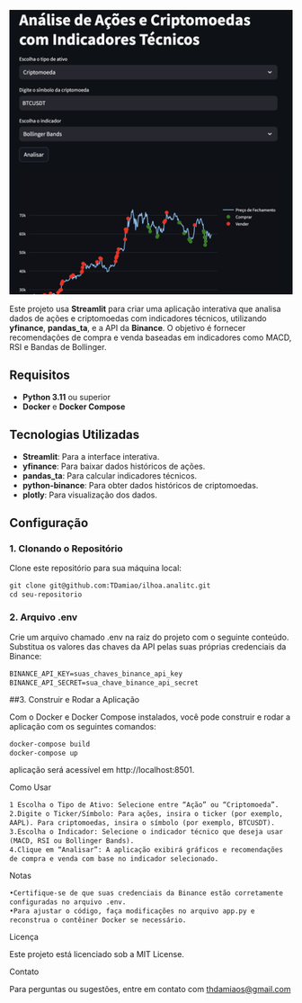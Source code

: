 ![Print](Captura/Capture1.png)

Este projeto usa **Streamlit** para criar uma aplicação interativa que analisa dados de ações e criptomoedas com indicadores técnicos, utilizando **yfinance**, **pandas_ta**, e a API da **Binance**. O objetivo é fornecer recomendações de compra e venda baseadas em indicadores como MACD, RSI e Bandas de Bollinger.

## Requisitos

- **Python 3.11** ou superior
- **Docker** e **Docker Compose**

## Tecnologias Utilizadas

- **Streamlit**: Para a interface interativa.
- **yfinance**: Para baixar dados históricos de ações.
- **pandas_ta**: Para calcular indicadores técnicos.
- **python-binance**: Para obter dados históricos de criptomoedas.
- **plotly**: Para visualização dos dados.

## Configuração

### 1. Clonando o Repositório

Clone este repositório para sua máquina local:

```
git clone git@github.com:TDamiao/ilhoa.analitc.git
cd seu-repositorio
```

### 2. Arquivo .env

Crie um arquivo chamado .env na raiz do projeto com o seguinte conteúdo. Substitua os valores das chaves da API pelas suas próprias credenciais da Binance:

```
BINANCE_API_KEY=suas_chaves_binance_api_key
BINANCE_API_SECRET=sua_chave_binance_api_secret
```

##3. Construir e Rodar a Aplicação

Com o Docker e Docker Compose instalados, você pode construir e rodar a aplicação com os seguintes comandos:

```
docker-compose build
docker-compose up
```

 aplicação será acessível em http://localhost:8501.

Como Usar

	1 Escolha o Tipo de Ativo: Selecione entre “Ação” ou “Criptomoeda”.
	2.Digite o Ticker/Símbolo: Para ações, insira o ticker (por exemplo, AAPL). Para criptomoedas, insira o símbolo (por exemplo, BTCUSDT).
	3.Escolha o Indicador: Selecione o indicador técnico que deseja usar (MACD, RSI ou Bollinger Bands).
	4.Clique em “Analisar”: A aplicação exibirá gráficos e recomendações de compra e venda com base no indicador selecionado.

Notas

	•Certifique-se de que suas credenciais da Binance estão corretamente configuradas no arquivo .env.
	•Para ajustar o código, faça modificações no arquivo app.py e reconstrua o contêiner Docker se necessário.

Licença

Este projeto está licenciado sob a MIT License.

Contato

Para perguntas ou sugestões, entre em contato com thdamiaos@gmail.com
